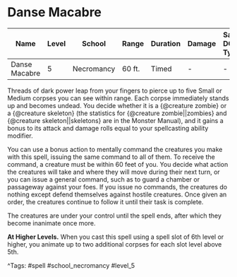 # Danse Macabre

| Name | Level | School | Range | Duration | Damage | Save DC & Type |
|------|-------|--------|-------|----------|--------|----------------|
| Danse Macabre | 5 | Necromancy | 60 ft. | Timed | - | - |

Threads of dark power leap from your fingers to pierce up to five Small or Medium corpses you can see within range. Each corpse immediately stands up and becomes undead. You decide whether it is a {@creature zombie} or a {@creature skeleton} (the statistics for {@creature zombie||zombies} and {@creature skeleton||skeletons} are in the Monster Manual), and it gains a bonus to its attack and damage rolls equal to your spellcasting ability modifier.

You can use a bonus action to mentally command the creatures you make with this spell, issuing the same command to all of them. To receive the command, a creature must be within 60 feet of you. You decide what action the creatures will take and where they will move during their next turn, or you can issue a general command, such as to guard a chamber or passageway against your foes. If you issue no commands, the creatures do nothing except defend themselves against hostile creatures. Once given an order, the creatures continue to follow it until their task is complete.

The creatures are under your control until the spell ends, after which they become inanimate once more.

**At Higher Levels.** When you cast this spell using a spell slot of 6th level or higher, you animate up to two additional corpses for each slot level above 5th.

^Tags: #spell #school_necromancy #level_5